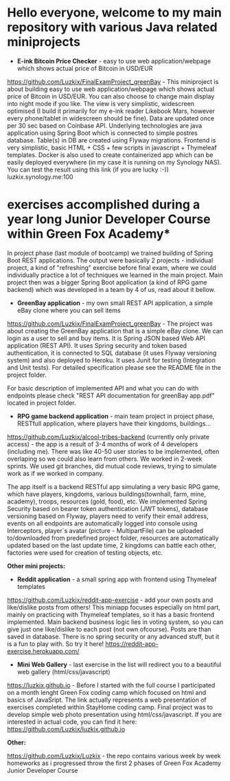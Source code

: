# **Hello everyone, welcome to my main repository with various Java related miniprojects**
- **E-ink Bitcoin Price Checker** - easy to use web application/webpage which shows actual price of Bitcoin in USD/EUR

https://github.com/Luzkix/FinalExamProject_greenBay - This miniproject is about building easy to use web application/webpage which shows actual price of Bitcoin in USD/EUR. You can also choose to change main display into night mode if you like. The view is very simplistic, widescreen optimised (I build it primarily for my e-ink reader Likebook Mars, however every phone/tablet in widescreen should be fine). Data are updated once per 30 sec based on Coinbase API. Underlying technologies are java application using Spring Boot which is connected to simple postres database. Table(s) in DB are created using Flyway migrations. Frontend is very simplistic, basic HTML + CSS + few scripts in javascript + Thymeleaf templates. Docker is also used to create containerized app which can be easily deployed everywhere (in my case it is running on my Synology NAS). You can test the result using this link (if you are lucky :-)) luzkix.synology.me:100

# **exercises accomplished during a year long Junior Developer Course within Green Fox Academy***
In project phase (last module of bootcamp) we trained building of Spring Boot REST applications. The output were basically 2 projects - individual project, a kind of "refreshing" exercise before final exam, where we could individually practice a lot of techniques we learned in the main project. Main project then was a bigger Spring Boot application (a kind of RPG game backend) which was developed in a team by 4 of us, read about it bellow.

- **GreenBay application** - my own small REST API application, a simple eBay clone where you can sell items

https://github.com/Luzkix/FinalExamProject_greenBay - The project was about creating the GreenBay application that is a simple eBay clone. We can login as a user to sell and buy items. It is Spring JSON based Web API application (REST API). It uses Spring security and token based authentication, it is connected to SQL database (it uses Flyway versioning system) and also deployed to Heroku. It uses Junit for testing (Integration and Unit tests). For detailed specification please see the README file in the project folder.

For basic description of implemented API and what you can do with endpoints please check "REST API documentation for greenBay app.pdf" located in project folder. 

- **RPG game backend application** - main team project in project phase, RESTfull application, where players have their kingdoms, buildings...

https://github.com/Luzkix/alcool-tribes-backend (currently only private access) - the app is a result of 3-4 months of work of 4 developers (including me). There was like 40-50 user stories to be implemented, often overlaping so we could also learn from others. We worked in 2-week sprints. We used git branches, did mutual code reviews, trying to simulate work as if we worked in company. 

The app itself is a backend RESTful app simulating a very basic RPG game, which have players, kingdoms, various buildings(townhall, farm, mine, academy), troops, resources (gold, food), etc. We implemented Spring Security based on bearer token authentication (JWT tokens), database versioning based on Flyway, players need to verify their email address, events on all endpoints are automatically logged into console using Interceptors, player´s avatar (picture - MultipartFile) can be uploaded to/downloaded from predefined project folder, resources are automatically updated based on the last update time, 2 kingdoms can battle each other, factories were used for creation of testing objects, etc.

**Other mini projects:**

- **Reddit application** - a small spring app with frontend using Thymeleaf templates

https://github.com/Luzkix/reddit-app-exercise - add your own posts and like/dislike posts from others! This miniapp focuses especially on html part, mainly on practicing with Thymeleaf templates, so it has a basic frontend implemented. Main backend business logic lies in voting system, so you can give just one like/dislike to each post (not own ofcourse). Posts are than saved in database. There is no spring security or any advanced stuff, but it is a fun to play with. So try it here! https://reddit-app-exercise.herokuapp.com/ 

- **Mini Web Gallery** - last exercise in the list will redirect you to a beautiful web gallery (html/css/javascript)

https://luzkix.github.io - Before I started with the full course I participated on a month lenght Green Fox coding camp which focused on html and basics of JavaSript. The link actually represents a web presentation of exercises completed within StayHome coding camp. Final project was to develop simple web photo presentation using html/css/javascript. If you are interested in actual code, you can find it here: https://github.com/Luzkix/luzkix.github.io

**Other:**

https://github.com/Luzkix/Luzkix - the repo contains various week by week homeworks as i progressed throw the first 2 phases of Green Fox Academy Junior Developer Course 
